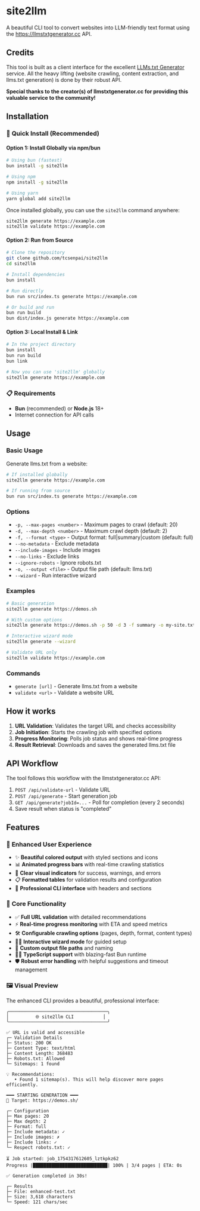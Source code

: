 # site2llm

A beautiful CLI tool to convert websites into LLM-friendly text format using the https://llmstxtgenerator.cc API.

## Credits

This tool is built as a client interface for the excellent [LLMs.txt Generator](https://llmstxtgenerator.cc) service. All the heavy lifting (website crawling, content extraction, and llms.txt generation) is done by their robust API.

**Special thanks to the creator(s) of llmstxtgenerator.cc for providing this valuable service to the community!**

## Installation

### 🚀 **Quick Install (Recommended)**

#### Option 1: Install Globally via npm/bun
```bash
# Using bun (fastest)
bun install -g site2llm

# Using npm
npm install -g site2llm

# Using yarn
yarn global add site2llm
```

Once installed globally, you can use the `site2llm` command anywhere:
```bash
site2llm generate https://example.com
site2llm validate https://example.com
```

#### Option 2: Run from Source
```bash
# Clone the repository
git clone github.com/tcsenpai/site2llm
cd site2llm

# Install dependencies
bun install

# Run directly
bun run src/index.ts generate https://example.com

# Or build and run
bun run build
bun dist/index.js generate https://example.com
```

#### Option 3: Local Install & Link
```bash
# In the project directory
bun install
bun run build
bun link

# Now you can use 'site2llm' globally
site2llm generate https://example.com
```

### 📋 **Requirements**
- **Bun** (recommended) or **Node.js** 18+
- Internet connection for API calls

## Usage

### Basic Usage

Generate llms.txt from a website:

```bash
# If installed globally
site2llm generate https://example.com

# If running from source
bun run src/index.ts generate https://example.com
```

### Options

- `-p, --max-pages <number>` - Maximum pages to crawl (default: 20)
- `-d, --max-depth <number>` - Maximum crawl depth (default: 2)  
- `-f, --format <type>` - Output format: full|summary|custom (default: full)
- `--no-metadata` - Exclude metadata
- `--include-images` - Include images
- `--no-links` - Exclude links
- `--ignore-robots` - Ignore robots.txt
- `-o, --output <file>` - Output file path (default: llms.txt)
- `--wizard` - Run interactive wizard

### Examples

```bash
# Basic generation
site2llm generate https://demos.sh

# With custom options
site2llm generate https://demos.sh -p 50 -d 3 -f summary -o my-site.txt

# Interactive wizard mode
site2llm generate --wizard

# Validate URL only
site2llm validate https://example.com
```

### Commands

- `generate [url]` - Generate llms.txt from a website
- `validate <url>` - Validate a website URL

## How it works

1. **URL Validation**: Validates the target URL and checks accessibility
2. **Job Initiation**: Starts the crawling job with specified options
3. **Progress Monitoring**: Polls job status and shows real-time progress
4. **Result Retrieval**: Downloads and saves the generated llms.txt file

## API Workflow

The tool follows this workflow with the llmstxtgenerator.cc API:

1. `POST /api/validate-url` - Validate URL
2. `POST /api/generate` - Start generation job
3. `GET /api/generate?jobId=...` - Poll for completion (every 2 seconds)
4. Save result when status is "completed"

## Features

### 🎨 **Enhanced User Experience**
- ✨ **Beautiful colored output** with styled sections and icons
- 📊 **Animated progress bars** with real-time crawling statistics
- 🎯 **Clear visual indicators** for success, warnings, and errors
- 📋 **Formatted tables** for validation results and configuration
- 🚀 **Professional CLI interface** with headers and sections

### 🔧 **Core Functionality**
- ✅ **Full URL validation** with detailed recommendations
- ⚡ **Real-time progress monitoring** with ETA and speed metrics
- 🛠️ **Configurable crawling options** (pages, depth, format, content types)
- 🧙‍♂️ **Interactive wizard mode** for guided setup
- 📁 **Custom output file paths** and naming
- 🏃‍♂️ **TypeScript support** with blazing-fast Bun runtime
- 🛡️ **Robust error handling** with helpful suggestions and timeout management

### 🖼️ **Visual Preview**

The enhanced CLI provides a beautiful, professional interface:

```
╭─────────────────────────────────────╮
│          🌐 site2llm CLI           │
╰─────────────────────────────────────╯

✅ URL is valid and accessible
┌─ Validation Details
├─ Status: 200 OK
├─ Content Type: text/html
├─ Content Length: 368483
├─ Robots.txt: Allowed
└─ Sitemaps: 1 found

💡 Recommendations:
   • Found 1 sitemap(s). This will help discover more pages efficiently.

━━━ STARTING GENERATION ━━━
🚀 Target: https://demos.sh/

┌─ Configuration
├─ Max pages: 20
├─ Max depth: 2
├─ Format: full
├─ Include metadata: ✓
├─ Include images: ✗
├─ Include links: ✓
└─ Respect robots.txt: ✓

⏳ Job started: job_1754317612605_lztkpkz62
Progress |████████████████████████████| 100% | 3/4 pages | ETA: 0s

✅ Generation completed in 30s!

┌─ Results
├─ File: enhanced-test.txt
├─ Size: 3,618 characters
└─ Speed: 121 chars/sec
```
